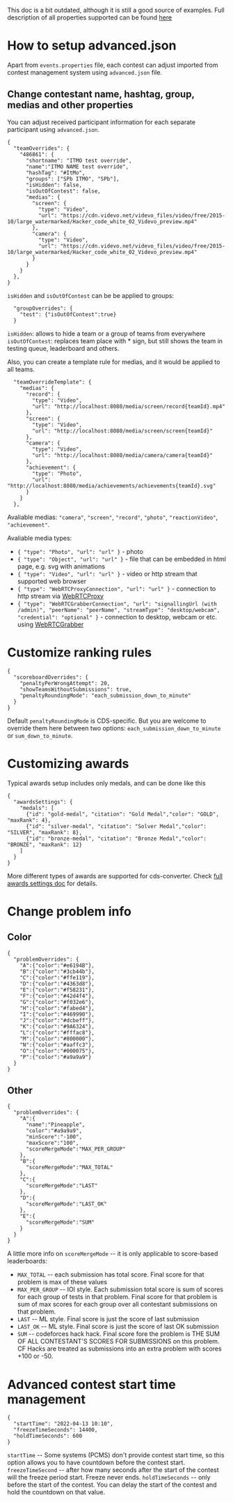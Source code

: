 This doc is a bit outdated, although it is still a good source of examples.
Full description of all properties supported can be found [here](https://icpc.io/live-v3/cds/core/org.icpclive.cds.tunning/-advanced-properties/index.html)

# How to setup advanced.json

Apart from ```events.properties``` file, each contest can adjust imported from contest management system using ```advanced.json``` file.

## Change contestant name, hashtag, group, medias and other properties

You can adjust received participant information for each separate participant using ```advanced.json```. 
```
{
  "teamOverrides": {
    "486861": {
      "shortname": "ITMO test override", 
      "name":"ITMO NAME test override",
      "hashTag": "#ItMo",
      "groups": ["SPb ITMO", "SPb"],
      "isHidden": false,
      "isOutOfContest": false, 
      "medias": {
        "screen": {
          "type": "Video",
          "url": "https://cdn.videvo.net/videvo_files/video/free/2015-10/large_watermarked/Hacker_code_white_02_Videvo_preview.mp4"
        },
        "camera": {
          "type": "Video",
          "url": "https://cdn.videvo.net/videvo_files/video/free/2015-10/large_watermarked/Hacker_code_white_02_Videvo_preview.mp4"
        }
      }
    }
  },
}
```

`isHidden` and `isOutOfContest` can be be applied to groups:
```
  "groupOverrides": {
    "test": {"isOutOfContest":true}
  }
```

`isHidden`: allows to hide a team or a group of teams from everywhere
`isOutOfContest`: replaces team place with * sign, but still shows the team in testing queue, leaderboard and others.

Also, you can create a template rule for medias, and it would be applied to all teams.

```
  "teamOverrideTemplate": {
    "medias": {
      "record": {
        "type": "Video",
        "url": "http://localhost:8080/media/screen/record{teamId}.mp4"
      },
      "screen": {
        "type": "Video",
        "url": "http://localhost:8080/media/screen/screen{teamId}"
      },
      "camera": {
        "type": "Video",
        "url": "http://localhost:8080/media/camera/camera{teamId}"
      },
      "achievement": {
        "type": "Photo",
        "url": "http://localhost:8080/media/achievements/achievements{teamId}.svg"
      }
    }
  },
```

Avaliable medias: `"camera"`, `"screen"`, `"record"`, `"photo"`, `"reactionVideo"`, `"achievement"`. 

Avaliable media types:
* `{ "type": "Photo", "url": "url" }` - photo
* `{ "type": "Object", "url": "url" }` - file that can be embedded in html page, e.g. svg with animations
* `{ "type": "Video", "url": "url" }` - video or http stream that supported web browser
* `{ "type": "WebRTCProxyConnection", "url": "url" }` - connection to http stream via [WebRTCProxy](https://github.com/kbats183/webrtc-proxy)
* `{ "type": "WebRTCGrabberConnection", "url": "signallingUrl (with /admin)", "peerName": "peerName", "streamType": "desktop/webcam", "credential": "optional" }` - connection to desktop, webcam or etc. using [WebRTCGrabber](https://github.com/irdkwmnsb/webrtc-grabber)

# Customize ranking rules
```
{
  "scoreboardOverrides": {
    "penaltyPerWrongAttempt": 20,
    "showTeamsWithoutSubmissions": true,
    "penaltyRoundingMode": "each_submission_down_to_minute"
  }
}
```

Default ```penaltyRoundingMode``` is CDS-specific. But you are welcome to override them here between two options:
```each_submission_down_to_minute``` or ```sum_down_to_minute```. 

# Customizing awards

Typical awards setup includes only medals, and can be done like this

```
{
  "awardsSettings": {
    "medals": [
      {"id": "gold-medal", "citation": "Gold Medal","color": "GOLD", "maxRank": 4},
      {"id": "silver-medal", "citation": "Solver Medal","color": "SILVER", "maxRank": 8},
      {"id": "bronze-medal", "citation": "Bronze Medal","color": "BRONZE", "maxRank": 12}
    ]
  }
}
```

More different types of awards are supported for cds-converter. 
Check [full awards settings doc](https://icpc.io/live-v3/cds/core/org.icpclive.cds.api/-awards-settings/index.html) for details.

# Change problem info
## Color
```
{
  "problemOverrides": {
    "A":{"color":"#e6194B"},
    "B":{"color":"#3cb44b"},
    "C":{"color":"#ffe119"},
    "D":{"color":"#4363d8"},
    "E":{"color":"#f58231"},
    "F":{"color":"#42d4f4"},
    "G":{"color":"#f032e6"},
    "H":{"color":"#fabed4"},
    "I":{"color":"#469990"},
    "J":{"color":"#dcbeff"},
    "K":{"color":"#9A6324"},
    "L":{"color":"#fffac8"},
    "M":{"color":"#800000"},
    "N":{"color":"#aaffc3"},
    "O":{"color":"#000075"},
    "P":{"color":"#a9a9a9"}
  }
}
```

## Other
```
{
  "problemOverrides": {
    "A":{
      "name":"Pineapple",
      "color":"#a9a9a9",
      "minScore":"-100",
      "maxScore":"100",
      "scoreMergeMode":"MAX_PER_GROUP"
    },
    "B":{
      "scoreMergeMode":"MAX_TOTAL"
    },
    "C":{
      "scoreMergeMode":"LAST"
    },
    "D":{
      "scoreMergeMode":"LAST_OK"
    },
    "E":{
      "scoreMergeMode":"SUM"
    }
  }
}
```
A little more info on ```scoreMergeMode``` -- it is only applicable to score-based leaderboards:
* ```MAX_TOTAL``` -- each submission has total score. Final score for that problem is max of these values
* ```MAX_PER_GROUP``` -- IOI style. Each submission total score is sum of scores for each group of tests in that problem. Final score for that problem is sum of max scores for each group over all contestant submissions on that problem.
* ```LAST``` -- ML style. Final score is just the score of last submission
* ```LAST_OK``` -- ML style. Final score is just the score of last OK submission
* ```SUM``` -- codeforces hack hack. Final score fore the problem is THE SUM OF ALL CONTESTANT'S SCORES FOR SUBMISSIONS on this problem. CF Hacks are treated as submissions into an extra problem with scores +100 or -50. 


# Advanced contest start time management

```
{
  "startTime": "2022-04-13 10:10",
  "freezeTimeSeconds": 14400,
  "holdTimeSeconds": 600
}
```

```startTime``` -- Some systems (PCMS) don't provide contest start time, so this option allows you to have countdown before the contest start.
```freezeTimeSecond``` -- after how many seconds after the start of the contest will the freeze period start. Freeze never ends.
```holdTimeSeconds``` -- only before the start of the contest. You can delay the start of the contest and hold the countdown on that value.


